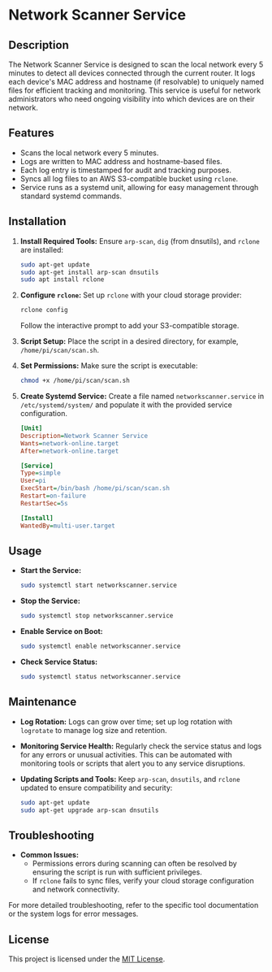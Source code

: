 
# Network Scanner Service

## Description

The Network Scanner Service is designed to scan the local network every 5 minutes to detect all devices connected through the current router. It logs each device's MAC address and hostname (if resolvable) to uniquely named files for efficient tracking and monitoring. This service is useful for network administrators who need ongoing visibility into which devices are on their network.

## Features

- Scans the local network every 5 minutes.
- Logs are written to MAC address and hostname-based files.
- Each log entry is timestamped for audit and tracking purposes.
- Syncs all log files to an AWS S3-compatible bucket using `rclone`.
- Service runs as a systemd unit, allowing for easy management through standard systemd commands.

## Installation

1. **Install Required Tools:**
   Ensure `arp-scan`, `dig` (from dnsutils), and `rclone` are installed:
   ```bash
   sudo apt-get update
   sudo apt-get install arp-scan dnsutils
   sudo apt install rclone
   ```

2. **Configure `rclone`:**
   Set up `rclone` with your cloud storage provider:
   ```bash
   rclone config
   ```
   Follow the interactive prompt to add your S3-compatible storage.

3. **Script Setup:**
   Place the script in a desired directory, for example, `/home/pi/scan/scan.sh`.

4. **Set Permissions:**
   Make sure the script is executable:
   ```bash
   chmod +x /home/pi/scan/scan.sh
   ```

5. **Create Systemd Service:**
   Create a file named `networkscanner.service` in `/etc/systemd/system/` and populate it with the provided service configuration.

   ```ini
   [Unit]
   Description=Network Scanner Service
   Wants=network-online.target
   After=network-online.target
   
   [Service]
   Type=simple
   User=pi
   ExecStart=/bin/bash /home/pi/scan/scan.sh
   Restart=on-failure
   RestartSec=5s
   
   [Install]
   WantedBy=multi-user.target
   ```

## Usage

- **Start the Service:**
  ```bash
  sudo systemctl start networkscanner.service
  ```

- **Stop the Service:**
  ```bash
  sudo systemctl stop networkscanner.service
  ```

- **Enable Service on Boot:**
  ```bash
  sudo systemctl enable networkscanner.service
  ```

- **Check Service Status:**
  ```bash
  sudo systemctl status networkscanner.service
  ```

## Maintenance

- **Log Rotation:**
  Logs can grow over time; set up log rotation with `logrotate` to manage log size and retention.

- **Monitoring Service Health:**
  Regularly check the service status and logs for any errors or unusual activities. This can be automated with monitoring tools or scripts that alert you to any service disruptions.

- **Updating Scripts and Tools:**
  Keep `arp-scan`, `dnsutils`, and `rclone` updated to ensure compatibility and security:
  ```bash
  sudo apt-get update
  sudo apt-get upgrade arp-scan dnsutils
  ```

## Troubleshooting

- **Common Issues:**
  - Permissions errors during scanning can often be resolved by ensuring the script is run with sufficient privileges.
  - If `rclone` fails to sync files, verify your cloud storage configuration and network connectivity.

For more detailed troubleshooting, refer to the specific tool documentation or the system logs for error messages.

## License

This project is licensed under the [MIT License](LICENSE).
